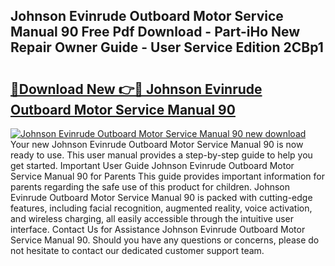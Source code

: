 ## Johnson Evinrude Outboard Motor Service Manual 90 Free Pdf Download - Part-iHo New Repair Owner Guide - User Service Edition 2CBp1

# <h2><a href="http://bc46461.oget.top/?id=Johnson+Evinrude+Outboard+Motor+Service+Manual+90">🔗Download New 👉🔴 Johnson Evinrude Outboard Motor Service Manual 90</a></h2>

[![Johnson Evinrude Outboard Motor Service Manual 90 new download](https://i.imgur.com/5g1atiW.png)](http://bc46461.oget.top/?id=Johnson+Evinrude+Outboard+Motor+Service+Manual+90)
Your new Johnson Evinrude Outboard Motor Service Manual 90 is now ready to use. This user manual provides a step-by-step guide to help you get started. Important User Guide Johnson Evinrude Outboard Motor Service Manual 90 for Parents This guide provides important information for parents regarding the safe use of this product for children. Johnson Evinrude Outboard Motor Service Manual 90 is packed with cutting-edge features, including facial recognition, augmented reality, voice activation, and wireless charging, all easily accessible through the intuitive user interface. Contact Us for Assistance Johnson Evinrude Outboard Motor Service Manual 90. Should you have any questions or concerns, please do not hesitate to contact our dedicated customer support team.
